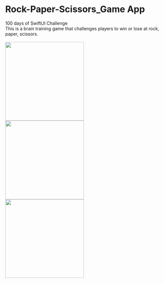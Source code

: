 # Rock-Paper-Scissors_Game App 
100 days of SwiftUI Challenge <br>
This is a brain training game that challenges players to win or lose at rock, paper, scissors.
<br>
<br>
<img align = "left" src="https://user-images.githubusercontent.com/81764938/194635021-22c579d2-b627-4ca3-8326-624432d91a3a.png" width="250">
<img align = "left" src="https://user-images.githubusercontent.com/81764938/194634778-831b73aa-b385-4203-8560-6bb4bb7c15fc.png" width="250">
<img align = "left" src="https://user-images.githubusercontent.com/81764938/194630370-b6c5d6ce-f894-47ec-93ab-3092ade017c9.png" width="250">
